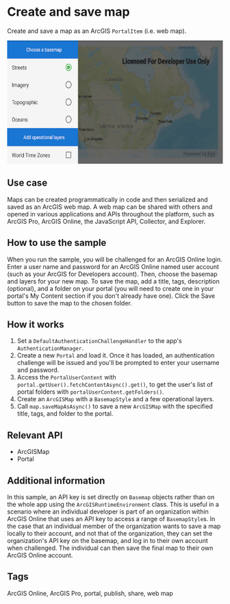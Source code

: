 # Create and save map

Create and save a map as an ArcGIS `PortalItem` (i.e. web map).

![Image of create and save map](create-and-save-map.png)

## Use case

Maps can be created programmatically in code and then serialized and saved as an ArcGIS web map. A web map can be shared with others and opened in various applications and APIs throughout the platform, such as ArcGIS Pro, ArcGIS Online, the JavaScript API, Collector, and Explorer.

## How to use the sample

When you run the sample, you will be challenged for an ArcGIS Online login. Enter a user name and password for an ArcGIS Online named user account (such as your ArcGIS for Developers account). Then, choose the basemap and layers for your new map. To save the map, add a title, tags, description (optional), and a folder on your portal (you will need to create one in your portal's My Content section if you don't already have one). Click the Save button to save the map to the chosen folder.

## How it works

1. Set a `DefaultAuthenticationChallengeHandler` to the app's `AuthenticationManager`.
2. Create a new `Portal` and load it. Once it has loaded, an authentication challenge will be issued and you'll be prompted to enter your username and password.
3. Access the `PortalUserContent` with `portal.getUser().fetchContentAsync().get()`, to get the user's list of portal folders with `portalUserContent.getFolders()`.
4. Create an `ArcGISMap` with a `BasemapStyle` and a few operational layers.
5. Call `map.saveMapAsAsync()` to save a new `ArcGISMap` with the specified title, tags, and folder to the portal.

## Relevant API

* ArcGISMap
* Portal

## Additional information

In this sample, an API key is set directly on `Basemap` objects rather than on the whole app using the `ArcGISRuntimeEnvironment` class. This is useful in a scenario where an individual developer is part of an organization within ArcGIS Online that uses an API key to access a range of `BasemapStyle`s. In the case that an individual member of the organization wants to save a map locally to their account, and not that of the organization, they can set the organization's API key on the basemap, and log in to their own account when challenged.  The individual can then save the final map to their own ArcGIS Online account.

## Tags

ArcGIS Online, ArcGIS Pro, portal, publish, share, web map
